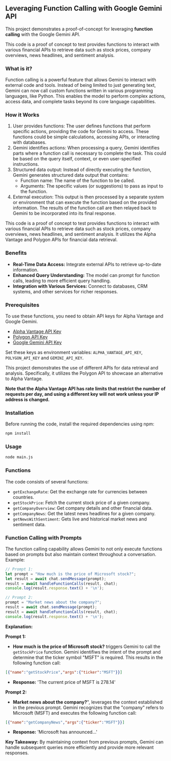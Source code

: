 ## Leveraging Function Calling with Google Gemini API

This project demonstrates a proof-of-concept for leveraging **function calling** with the Google Gemini API.

This code is a proof of concept to test provides functions to interact with various financial APIs to retrieve data such as stock prices, company overviews, news headlines, and sentiment analysis.

### What is it?

Function calling is a powerful feature that allows Gemini to interact with external code and tools. Instead of being limited to just generating text, Gemini can now call custom functions written in various programming languages, like Python. This enables the model to perform complex actions, access data, and complete tasks beyond its core language capabilities.

### How it Works

1. User provides functions: The user defines functions that perform specific actions, providing the code for Gemini to access. These functions could be simple calculations, accessing APIs, or interacting with databases.
2. Gemini identifies actions: When processing a query, Gemini identifies parts where a function call is necessary to complete the task. This could be based on the query itself, context, or even user-specified instructions.
3. Structured data output: Instead of directly executing the function, Gemini generates structured data output that contains:
   - Function name: The name of the function to be called.
   - Arguments: The specific values (or suggestions) to pass as input to the function.
4. External execution: This output is then processed by a separate system or environment that can execute the function based on the provided information. The results of the function call are then relayed back to Gemini to be incorporated into its final response.

This code is a proof of concept to test  provides functions to interact with various financial APIs to retrieve data such as stock prices, company overviews, news headlines, and sentiment analysis. It utilizes the Alpha Vantage and Polygon APIs for financial data retrieval.

### Benefits

* **Real-Time Data Access:**  Integrate external APIs to retrieve up-to-date information.
* **Enhanced Query Understanding:**  The model can prompt for function calls, leading to more efficient query handling.
* **Integration with Various Services:** Connect to databases, CRM systems, and other services for richer responses.

### Prerequisites

To use these functions, you need to obtain API keys for Alpha Vantage and Google Gemini.

- [Alpha Vantage API Key](https://www.alphavantage.co/support/#api-key)
- [Polygon API Key](https://polygon.io/dashboard/api-keys)
- [Google Gemini API Key](https://aistudio.google.com/app/apikey)

Set these keys as environment variables: `ALPHA_VANTAGE_API_KEY`, `POLYGON_API_KEY` and `GEMINI_API_KEY`.

This project demonstrates the use of different APIs for data retrieval and analysis. Specifically, it utilizes the Polygon API to showcase an alternative to Alpha Vantage.

**Note that the Alpha Vantage API has rate limits that restrict the number of requests per day, and using a different key will not work unless your IP address is changed.**

### Installation

Before running the code, install the required dependencies using npm:

```bash
npm install
```
### Usage
```bash
node main.js
```
### Functions

The code consists of several functions:

- `getExchangeRate`: Get the exchange rate for currencies between countries.
- `getStockPrice`: Fetch the current stock price of a given company.
- `getCompanyOverview`: Get company details and other financial data.
- `getCompanyNews`: Get the latest news headlines for a given company.
- `getNewsWithSentiment`: Gets live and historical market news and sentiment data.

### Function Calling with Prompts

The function calling capability allows Gemini to not only execute functions based on prompts but also maintain context throughout a conversation.   Example:

```javascript
// Prompt 1:
let prompt = "How much is the price of Microsoft stock?";
let result = await chat.sendMessage(prompt);
result = await handleFunctionCalls(result, chat);
console.log(result.response.text() + '\n');

// Prompt 2:
prompt = "Market news about the company?";
result = await chat.sendMessage(prompt);
result = await handleFunctionCalls(result, chat);
console.log(result.response.text() + '\n');

```

**Explanation:**

**Prompt 1:**
* **How much is the price of Microsoft stock?** triggers Gemini to call the `getStockPrice` function.  Gemini identifiws the intent of the prompt and determine that the ticker symbol "MSFT" is required.  This results in the following function call:

```json
[{"name":"getStockPrice","args":{"ticker":"MSFT"}}]
```
* **Response:** 'The current price of MSFT is 278.14'

**Prompt 2:**
* **Market news about the company?**", leverages the context established in the previous prompt.  Gemini recognizes that the "company" refers to Microsoft (MSFT) and executes the following function call:

```json
[{"name":"getCompanyNews","args":{"ticker":"MSFT"}}]
```

* **Response:** 'Microsoft has announced...'

**Key Takeaway:** By maintaining context from previous prompts, Gemini can handle subsequent queries more efficiently and provide more relevant responses.

